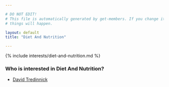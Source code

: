 ```yaml
---

# DO NOT EDIT!
# This file is automatically generated by get-members. If you change it, bad
# things will happen.

layout: default
title: "Diet And Nutrition"

---
```


{% include interests/diet-and-nutrition.md %}

### Who is interested in Diet And Nutrition?


* [David Tredinnick](members/david-tredinnick.html)
